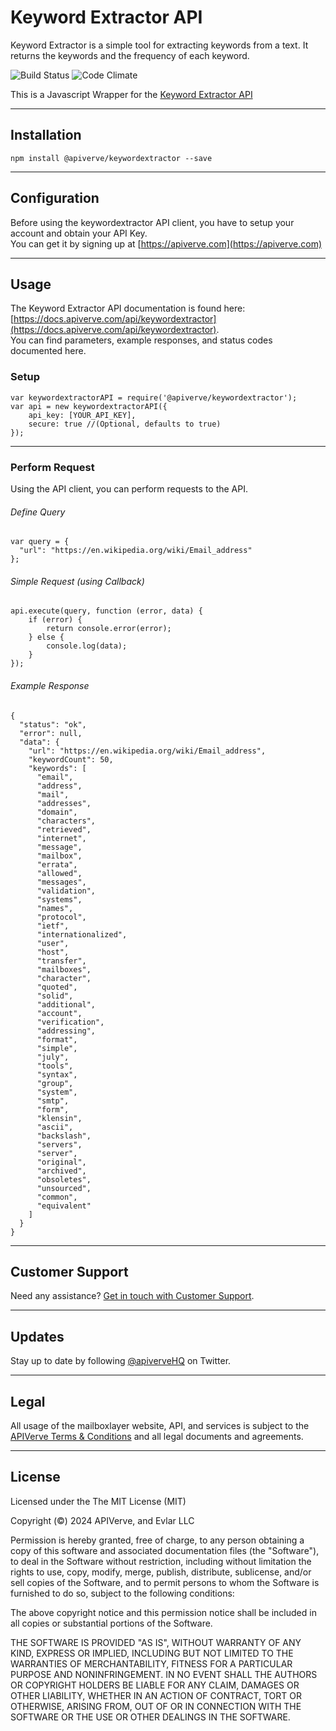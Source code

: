 Keyword Extractor API
============

Keyword Extractor is a simple tool for extracting keywords from a text. It returns the keywords and the frequency of each keyword.

![Build Status](https://img.shields.io/badge/build-passing-green)
![Code Climate](https://img.shields.io/badge/maintainability-B-purple)

This is a Javascript Wrapper for the [Keyword Extractor API](https://apiverve.com/marketplace/api/keywordextractor)

---

## Installation
	npm install @apiverve/keywordextractor --save

---

## Configuration

Before using the keywordextractor API client, you have to setup your account and obtain your API Key.  
You can get it by signing up at [https://apiverve.com](https://apiverve.com)

---

## Usage

The Keyword Extractor API documentation is found here: [https://docs.apiverve.com/api/keywordextractor](https://docs.apiverve.com/api/keywordextractor).  
You can find parameters, example responses, and status codes documented here.

### Setup

```
var keywordextractorAPI = require('@apiverve/keywordextractor');
var api = new keywordextractorAPI({
    api_key: [YOUR_API_KEY],
    secure: true //(Optional, defaults to true)
});
```

---


### Perform Request
Using the API client, you can perform requests to the API.

###### Define Query

```
var query = {
  "url": "https://en.wikipedia.org/wiki/Email_address"
};
```

###### Simple Request (using Callback)

```
api.execute(query, function (error, data) {
    if (error) {
        return console.error(error);
    } else {
        console.log(data);
    }
});
```

###### Example Response

```
{
  "status": "ok",
  "error": null,
  "data": {
    "url": "https://en.wikipedia.org/wiki/Email_address",
    "keywordCount": 50,
    "keywords": [
      "email",
      "address",
      "mail",
      "addresses",
      "domain",
      "characters",
      "retrieved",
      "internet",
      "message",
      "mailbox",
      "errata",
      "allowed",
      "messages",
      "validation",
      "systems",
      "names",
      "protocol",
      "ietf",
      "internationalized",
      "user",
      "host",
      "transfer",
      "mailboxes",
      "character",
      "quoted",
      "solid",
      "additional",
      "account",
      "verification",
      "addressing",
      "format",
      "simple",
      "july",
      "tools",
      "syntax",
      "group",
      "system",
      "smtp",
      "form",
      "klensin",
      "ascii",
      "backslash",
      "servers",
      "server",
      "original",
      "archived",
      "obsoletes",
      "unsourced",
      "common",
      "equivalent"
    ]
  }
}
```

---

## Customer Support

Need any assistance? [Get in touch with Customer Support](https://apiverve.com/contact).

---

## Updates
Stay up to date by following [@apiverveHQ](https://twitter.com/apiverveHQ) on Twitter.

---

## Legal

All usage of the mailboxlayer website, API, and services is subject to the [APIVerve Terms & Conditions](https://apiverve.com/terms) and all legal documents and agreements.

---

## License
Licensed under the The MIT License (MIT)

Copyright (&copy;) 2024 APIVerve, and Evlar LLC

Permission is hereby granted, free of charge, to any person obtaining a copy of this software and associated documentation files (the "Software"), to deal in the Software without restriction, including without limitation the rights to use, copy, modify, merge, publish, distribute, sublicense, and/or sell copies of the Software, and to permit persons to whom the Software is furnished to do so, subject to the following conditions:

The above copyright notice and this permission notice shall be included in all copies or substantial portions of the Software.

THE SOFTWARE IS PROVIDED "AS IS", WITHOUT WARRANTY OF ANY KIND, EXPRESS OR IMPLIED, INCLUDING BUT NOT LIMITED TO THE WARRANTIES OF MERCHANTABILITY, FITNESS FOR A PARTICULAR PURPOSE AND NONINFRINGEMENT. IN NO EVENT SHALL THE AUTHORS OR COPYRIGHT HOLDERS BE LIABLE FOR ANY CLAIM, DAMAGES OR OTHER LIABILITY, WHETHER IN AN ACTION OF CONTRACT, TORT OR OTHERWISE, ARISING FROM, OUT OF OR IN CONNECTION WITH THE SOFTWARE OR THE USE OR OTHER DEALINGS IN THE SOFTWARE.